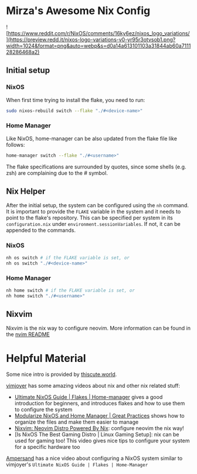 # Mirza's Awesome Nix Config

![https://www.reddit.com/r/NixOS/comments/16ky6ez/nixos_logo_variations/](https://preview.redd.it/nixos-logo-variations-v0-yr95r3otvsob1.png?width=1024&format=png&auto=webp&s=d0a14a613101103a31844ab60a711128286468a2)

## Initial setup

### NixOS

When first time trying to install the flake, you need to run:

```sh
sudo nixos-rebuild switch --flake "./#<device-name>"
```

### Home Manager

Like NixOS, home-manager can be also updated from the flake file like follows:

```sh
home-manager switch --flake "./#<username>"
```

The flake specifications are surrounded by quotes, since some shells (e.g. zsh) are complaining due to the # symbol.

## Nix Helper

After the initial setup, the system can be configured using the `nh` command. It is important to provide the `FLAKE` variable in the system and it needs to point to the flake's repository. This can be specified per system in its `configuration.nix` under `environment.sessionVariables`. If not, it can be appended to the commands.

### NixOS

```sh
nh os switch # if the FLAKE variable is set, or
nh os switch "./#<device-name>"
```

### Home Manager

```sh
nh home switch # if the FLAKE variable is set, or
nh home switch "./#<username>"
```

## Nixvim

Nixvim is the nix way to configure neovim. More information can be found in the [nvim README](./home-manager/shell/nvim/README.md)

# Helpful Material

Some nice intro is provided by [thiscute.world](https://nixos-and-flakes.thiscute.world/).

[vimjoyer](https://www.youtube.com/@vimjoyer) has some amazing videos about nix and other nix related stuff:

- [Ultimate NixOS Guide | Flakes | Home-manager](https://www.youtube.com/watch?v=a67Sv4Mbxmc) gives a good introduction for beginners, and introduces flakes and how to use them to configure the system
- [Modularize NixOS and Home Manager | Great Practices](https://www.youtube.com/watch?v=vYc6IzKvAJQ) shows how to organize the files and make them easier to manage
- [Nixvim: Neovim Distro Powered By Nix](https://www.youtube.com/watch?v=b641h63lqy0): configure neovim the nix way!
- [Is NixOS The Best Gaming Distro | Linux Gaming Setup]: nix can be used for gaming too! This video gives nice tips to configure your system for a specific hardware too

[Ampersand](https://www.youtube.com/watch?v=nLwbNhSxLd4) has a nice video about configuring a NixOS system similar to vimjoyer's `Ultimate NixOS Guide | Flakes | Home-Manager`
